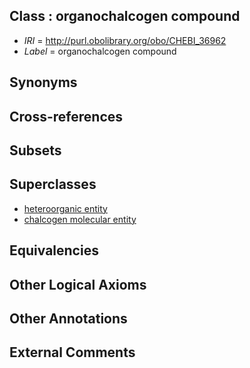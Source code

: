 
## Class : organochalcogen compound

 * *IRI* = http://purl.obolibrary.org/obo/CHEBI_36962
 * *Label* = organochalcogen compound

## Synonyms


## Cross-references


## Subsets


## Superclasses

 * [heteroorganic entity](../../CHEBI/85/CHEBI_33285.md)
 * [chalcogen molecular entity](../../CHEBI/04/CHEBI_33304.md)

## Equivalencies


## Other Logical Axioms


## Other Annotations


## External Comments


